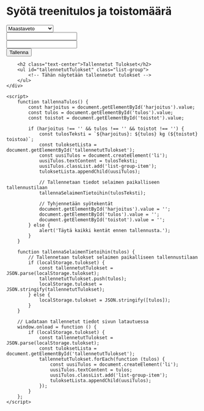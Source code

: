 <!DOCTYPE html>
<html>
<head>
    <title>Kuntosalitreenin Tuloslaskuri</title>
    <link rel="stylesheet" href="https://maxcdn.bootstrapcdn.com/bootstrap/4.5.2/css/bootstrap.min.css">
</head>
<body>
    <div class="container mt-5">
        <h1 class="text-center">Syötä treenitulos ja toistomäärä</h1>
        <form class="mb-4">
            <div class="form-group">
                <select id="harjoitus" class="form-control">
                    <option value="maastaveto">Maastaveto</option>
                    <option value="leuanveto">Leuanveto</option>
                    <option value="penkkipunnerrus">Penkkipunnerrus</option>
                    <option value="pystypunnerrus">Pystypunnerrus</option>
                </select>
            </div>
            <div class="form-group">
                <input type="number" id="tulos" class="form-control" min="0">
            </div>
            <div class="form-group">
                <input type="number" id="toistot" class="form-control" min="0">
            </div>
            <button type="button" class="btn btn-primary" onclick="tallennaTulos()">Tallenna</button>
        </form>

        <h2 class="text-center">Tallennetut Tulokset</h2>
        <ul id="tallennetutTulokset" class="list-group">
            <!-- Tähän näytetään tallennetut tulokset -->
        </ul>
    </div>

    <script>
        function tallennaTulos() {
            const harjoitus = document.getElementById('harjoitus').value;
            const tulos = document.getElementById('tulos').value;
            const toistot = document.getElementById('toistot').value;

            if (harjoitus !== '' && tulos !== '' && toistot !== '') {
                const tulosTeksti = `${harjoitus}: ${tulos} kg (${toistot} toistoa)`;
                const tuloksetLista = document.getElementById('tallennetutTulokset');
                const uusiTulos = document.createElement('li');
                uusiTulos.textContent = tulosTeksti;
                uusiTulos.classList.add('list-group-item');
                tuloksetLista.appendChild(uusiTulos);

                // Tallennetaan tiedot selaimen paikalliseen tallennustilaan
                tallennaSelaimenTietoihin(tulosTeksti);

                // Tyhjennetään syötekentät
                document.getElementById('harjoitus').value = '';
                document.getElementById('tulos').value = '';
                document.getElementById('toistot').value = '';
            } else {
                alert('Täytä kaikki kentät ennen tallennusta.');
            }
        }

        function tallennaSelaimenTietoihin(tulos) {
            // Tallennetaan tulokset selaimen paikalliseen tallennustilaan
            if (localStorage.tulokset) {
                const tallennetutTulokset = JSON.parse(localStorage.tulokset);
                tallennetutTulokset.push(tulos);
                localStorage.tulokset = JSON.stringify(tallennetutTulokset);
            } else {
                localStorage.tulokset = JSON.stringify([tulos]);
            }
        }

        // Ladataan tallennetut tiedot sivun latautuessa
        window.onload = function () {
            if (localStorage.tulokset) {
                const tallennetutTulokset = JSON.parse(localStorage.tulokset);
                const tuloksetLista = document.getElementById('tallennetutTulokset');
                tallennetutTulokset.forEach(function (tulos) {
                    const uusiTulos = document.createElement('li');
                    uusiTulos.textContent = tulos;
                    uusiTulos.classList.add('list-group-item');
                    tuloksetLista.appendChild(uusiTulos);
                });
            }
        };
    </script>
</body>
</html>
